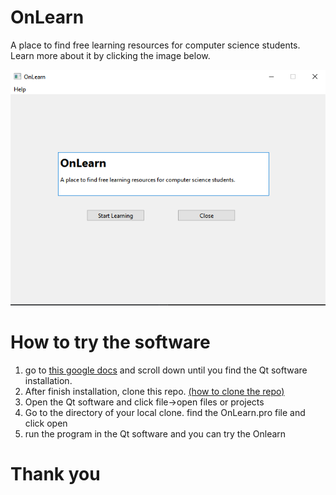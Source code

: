 # OnLearn
<p>A place to find free learning resources for computer science students. 
Learn more about it by clicking the image below.</p>

<a align="center" href= "https://minshinkhant.github.io" target="_blank">
  <img src="images/mainpage.png" alt="Software Mainpage">
</a>

# How to try the software
 <ol>
  <li> go to <a href= "https://docs.google.com/document/d/1NSBBUIcBJdUedblEdT807mBwcWOA9A3atA3eMu5eztE/edit?usp=sharing">this google docs</a> and scroll down until you find the Qt software installation.</li>
  <li>After finish installation, clone this repo. <a href= "https://docs.github.com/en/repositories/creating-and-managing-repositories/cloning-a-repository">(how to clone the repo)</a></li>
  <li>Open the Qt software and click file->open files or projects</li>
  <li>Go to the directory of your local clone. find the OnLearn.pro file and click open</li>
  <li>run the program in the Qt software and you can try the Onlearn</li>
 </ol>
 
 # Thank you
